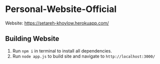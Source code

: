 # Personal-Website-Official

Website: https://setareh-khoylow.herokuapp.com/

## Building Website
1. Run `npm i` in terminal to install all dependencies.
2. Run `node app.js` to build site and navigate to `http://localhost:3000/` 